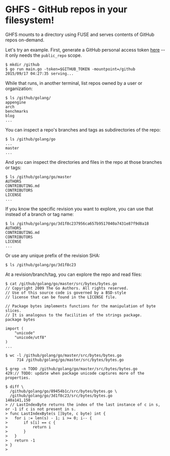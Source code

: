 # GHFS - GitHub repos in your filesystem!

GHFS mounts to a directory using FUSE and serves contents of GitHub repos
on-demand.

Let's try an example. First, generate a GitHub personal access token
[here](https://github.com/settings/tokens) -- it only needs the
`public_repo` scope.

```
$ mkdir /github
$ go run main.go -token=$GITHUB_TOKEN -mountpoint=/github
2015/09/17 04:27:35 serving...
```

While that runs, in another terminal, list repos owned by a user or organization:

```
$ ls /github/golang/
appengine
arch
benchmarks
blog
...
```

You can inspect a repo's branches and tags as subdirectories of the repo:

```
$ ls /github/golang/go
...
master
...
```

And you can inspect the directories and files in the repo at those branches or
tags:

```
$ ls /github/golang/go/master
AUTHORS
CONTRIBUTING.md
CONTRIBUTORS
LICENSE
...
```

If you know the specific revision you want to explore, you can use that instead of a branch or tag name:

```
$ ls /github/golang/go/3d1f8c237956ca657b9517040a7431e87f9d8a18
AUTHORS
CONTRIBUTING.md
CONTRIBUTORS
LICENSE
...
```

Or use any unique prefix of the revision SHA:

```
$ ls /github/golang/go/3d1f8c23
```

At a revision/branch/tag, you can explore the repo and read files:

```
$ cat /github/golang/go/master/src/bytes/bytes.go
// Copyright 2009 The Go Authors. All rights reserved.
// Use of this source code is governed by a BSD-style
// license that can be found in the LICENSE file.

// Package bytes implements functions for the manipulation of byte slices.
// It is analogous to the facilities of the strings package.
package bytes

import (
	"unicode"
	"unicode/utf8"
)
...
```

```
$ wc -l /github/golang/go/master/src/bytes/bytes.go
     714 /github/golang/go/master/src/bytes/bytes.go
```

```
$ grep -n TODO /github/golang/go/master/src/bytes/bytes.go
429:// TODO: update when package unicode captures more of the properties.
```

```
$ diff \
  /github/golang/go/89454b1c/src/bytes/bytes.go \
  /github/golang/go/3d1f8c23/src/bytes/bytes.go
140a141,150
> // LastIndexByte returns the index of the last instance of c in s, or -1 if c is not present in s.
> func LastIndexByte(s []byte, c byte) int {
> 	for i := len(s) - 1; i >= 0; i-- {
> 		if s[i] == c {
> 			return i
> 		}
> 	}
> 	return -1
> }
> 
```
